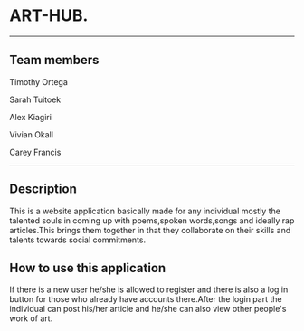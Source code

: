 # ART-HUB.

-------------------------------------------------------------------------------------------------------------------------------
## Team members

Timothy Ortega

Sarah Tuitoek

Alex Kiagiri

Vivian Okall 

Carey Francis

-------------------------------------------------------------------------------------------------------------------------------
## Description

This is a website application basically made for any individual mostly the talented souls in coming up with poems,spoken words,songs and ideally rap articles.This brings them together in that they collaborate on their skills and talents towards social commitments.

## How to use this application
If there is a new user he/she is allowed to register and there is also a log in button for those who already have accounts there.After the login part the individual can post his/her article and he/she can also view other people's work of art.

